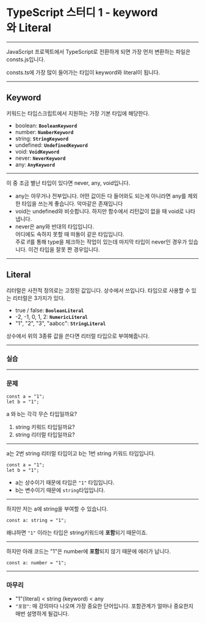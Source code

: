 # TypeScript 스터디 1 - keyword와 Literal

---
JavaScript 프로젝트에서 TypeScript로 전환하게 되면 가장 먼저 변환하는 파일은 consts.js입니다.

consts.ts에 가장 많이 들어가는 타입이 keyword와 literal이 됩니다.

---
## Keyword

키워드는 타입스크립트에서 지원하는 가장 기본 타입에 해당한다.
* boolean: **```BooleanKeyword```**
* number: **```NumberKeyword```**
* string: **```StringKeyword```**
* undefined: **```UndefinedKeyword```**
* void: **```VoidKeyword```**
* never: **```NeverKeyword```**
* any: **```AnyKeyword```**

---
이 중 조금 별난 타입이 있다면 never, any, void입니다.

* any는 아무거나 전부입니다.
  어떤 값이든 다 들어와도 되는게 아니라면 any를 제외한 타입을 쓰는게 좋습니다.
   악마같은 존재입니다
* void는 undefined와 비슷합니다. 하지만 함수에서 리턴값이 없을 때 void로 나타냅니다.
* never은 any와 반대의 타입입니다.     
  어디에도 속하지 못할 때 떠돌이 같은 타입입니다.     
  주로 if를 통해 type을 체크하는 작업이 있는데 마지막 타입이 never인 경우가 있습니다. 이건 타입을 잘못 짠 경우입니다.

---
## Literal

리터럴은 사전적 정의로는 고정된 값입니다. 상수에서 쓰입니다.
타입으로 사용할 수 있는 리터럴은 3가지가 있다.

* true / false: **```BooleanLiteral```**
* -2, -1, 0, 1, 2: **```NumericLiteral```**
* "1", "2", "3", "aabcc": **```StringLiteral```**


상수에서 위의 3종류 값을 쓴다면 리터럴 타입으로 부여해줍니다.

---
### 실습

---
### 문제
```
const a = "1";
let b = "1";
```

a 와 b는 각각 무슨 타입일까요?
1. string 키워드 타입일까요?
2. string 리터럴 타입일까요?

---
a는 2번 string 리터럴 타입이고 b는 1번 string 키워드 타입입니다.
```
const a = "1";
let b = "1";
```
* a는 상수이기 때문에 타입은 ```"1"``` 타입입니다.
* b는 변수이기 때문에 ```string```타입입니다.

---

하지만 저는 a에 string을 부여할 수 있습니다. 
```
const a: string = "1";
```

왜냐하면  ```"1"``` 이라는 타입은 string키워드에 **포함**되기 때문이죠.

---

하지만 아래 코드는 "1"은 number에 **포함**되지 않기 때문에 에러가 납니다.
```
const a: number = "1";
```

---
### 마무리
* "1"(literal) < string (keyword) < any
* ```"포함"```: 매 강의마다 나오며 가장 중요한 단어입니다. 포함관계가 얼마나 중요한지 매번 설명하게 될겁니다.
